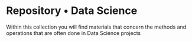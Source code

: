 # Repository • Data Science
Within this collection you will find materials that concern the methods and operations that are often done in Data Science projects
